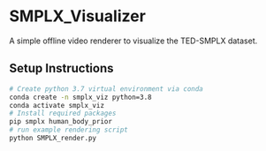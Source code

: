 # SMPLX_Visualizer

A simple offline video renderer to visualize the TED-SMPLX dataset.

## Setup Instructions
```bash
# Create python 3.7 virtual environment via conda
conda create -n smplx_viz python=3.8
conda activate smplx_viz
# Install required packages
pip smplx human_body_prior
# run example rendering script
python SMPLX_render.py
```